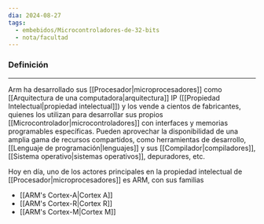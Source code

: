 ```yaml
---
dia: 2024-08-27
tags:
  - embebidos/Microcontroladores-de-32-bits
  - nota/facultad
---
```

### Definición
---
Arm ha desarrollado sus [[Procesador|microprocesadores]] como [[Arquitectura de una computadora|arquitectura]] IP ([[Propiedad Intelectual|propiedad intelectual]]) y los vende a cientos de fabricantes, quienes los utilizan para desarrollar sus propios [[Microcontrolador|microcontroladores]] con interfaces y memorias programables específicas. Pueden aprovechar la disponibilidad de una amplia gama de recursos compartidos, como herramientas de desarrollo, [[Lenguaje de programación|lenguajes]] y sus [[Compilador|compiladores]], [[Sistema operativo|sistemas operativos]], depuradores, etc.

Hoy en día, uno de los actores principales en la propiedad intelectual de [[Procesador|microprocesadores]] es ARM, con sus familias
* [[ARM's Cortex-A|Cortex A]]
* [[ARM's Cortex-R|Cortex R]]
* [[ARM's Cortex-M|Cortex M]]
